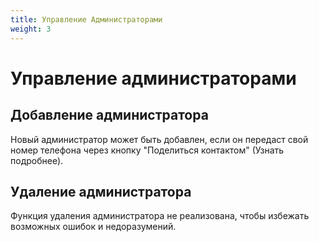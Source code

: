 ```yaml
---
title: Управление Администраторами
weight: 3
---
```


# Управление администраторами

## Добавление администратора 
Новый администратор может быть добавлен, если он передаст свой номер телефона через кнопку "Поделиться контактом" (Узнать подробнее).
## Удаление администратора 
Функция удаления администратора не реализована, чтобы избежать возможных ошибок и недоразумений.
